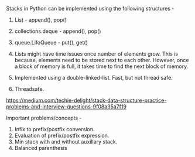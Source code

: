 Stacks in Python can be implemented using the following structures - 
1. List - append(), pop() 
2. collections.deque - append(), pop()
3. queue.LifoQueue - put(), get()


1. Lists might have time issues once number of elements grow. This is because, elements need to be stored next to each other. However, once a block of memory is full, it takes time to find the next block of memory. 

2. Implemented using a double-linked-list. Fast, but not thread safe. 

3. Threadsafe.


https://medium.com/techie-delight/stack-data-structure-practice-problems-and-interview-questions-9f08a35a7f19

Important problems/concepts - 

1. Infix to prefix/postfix conversion. 
2. Evaluation of prefix/postfix expression. 
3. Min stack with and without auxillary stack.
4. Balanced parenthesis

